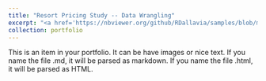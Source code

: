 ```yaml
---
title: "Resort Pricing Study -- Data Wrangling"
excerpt: "<a href='https://nbviewer.org/github/RDallavia/samples/blob/main/Pricing_Analytics/Notebooks/02_data_wrangling.ipynb'><img src='/images/Cat.jpeg'></a>"
collection: portfolio
---
```


This is an item in your portfolio. It can be have images or nice text. If you name the file .md, it will be parsed as markdown. If you name the file .html, it will be parsed as HTML. 


